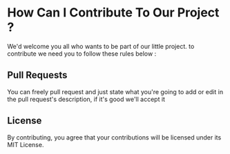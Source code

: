# How Can I Contribute To Our Project ?
We'd welcome you all who wants to be part of our little project.
to contribute we need you to follow these rules below :

## Pull Requests
You can freely pull request and just state what you're going to add or edit in the pull request's description, if it's good we'll accept it

## License
By contributing, you agree that your contributions will be licensed under its MIT License.

